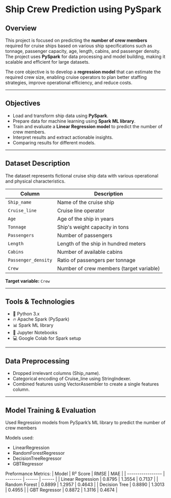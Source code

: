 #  Ship Crew Prediction using PySpark

##  Overview

This project is focused on predicting the **number of crew members** required for cruise ships based on various ship specifications such as tonnage, passenger capacity, age, length, cabins, and passenger density. The project uses **PySpark** for data processing and model building, making it scalable and efficient for large datasets.

The core objective is to develop a **regression model** that can estimate the required crew size, enabling cruise operators to plan better staffing strategies, improve operational efficiency, and reduce costs.

---

##  Objectives

- Load and transform ship data using **PySpark**.
- Prepare data for machine learning using **Spark ML library**.
- Train and evaluate a **Linear Regression model** to predict the number of crew members.
- Interpret results and extract actionable insights.
- Comparing results for different models.

---

##  Dataset Description

The dataset represents fictional cruise ship data with various operational and physical characteristics.

| Column              | Description                                      |
|---------------------|--------------------------------------------------|
| `Ship_name`         | Name of the cruise ship                          |
| `Cruise_line`       | Cruise line operator                             |
| `Age`               | Age of the ship in years                         |
| `Tonnage`           | Ship's weight capacity in tons                   |
| `Passengers`        | Number of passengers                             |
| `Length`            | Length of the ship in hundred meters             |
| `Cabins`            | Number of available cabins                       |
| `Passenger_density` | Ratio of passengers per tonnage                  |
| `Crew`              | Number of crew members (target variable)         |

**Target variable:** `Crew`

---

##  Tools & Technologies

- 🐍 Python 3.x  
- 🔥 Apache Spark (PySpark)  
- 📊 Spark ML library  
- 📁 Jupyter Notebooks  
- 💻 Google Colab for Spark setup  

---

## Data Preprocessing

- Dropped irrelevant columns (Ship_name).
- Categorical encoding of Cruise_line using StringIndexer.
- Combined features using VectorAssembler to create a single features column.

---

## Model Training & Evaluation

Used Regression models from PySpark’s ML library to predict the number of crew members

Models used: 
- LinearRegression
- RandomForestRegressor
- DecisionTreeRegressor
- GBTRegressor

Preformance Metrics: 
| Model             | R² Score | RMSE   | MAE    |
| ----------------- | -------- | ------ | ------ |
| Linear Regression | 0.8795   | 1.3554 | 0.7137 |
| Random Forest     | 0.8899   | 1.2957 | 0.4643 |
| Decision Tree     | 0.8890   | 1.3013 | 0.4955 |
| GBT Regressor     | 0.8872   | 1.3116 | 0.4674 |



